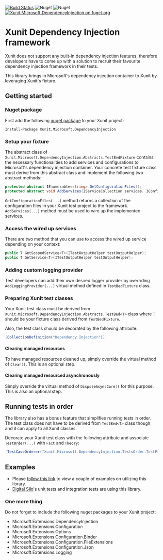 [![Build Status](https://dev.azure.com/umplify/Grain/_apis/build/status/Xunit/xunit-dependency-injection-PR?branchName=refs%2Fpull%2F94%2Fmerge)](https://dev.azure.com/umplify/Grain/_build/latest?definitionId=18&branchName=refs%2Fpull%2F94%2Fmerge)
![Nuget](https://img.shields.io/nuget/v/Xunit.Microsoft.DependencyInjection)
![Nuget](https://img.shields.io/nuget/dt/Xunit.Microsoft.DependencyInjection)
[![Xunit.Microsoft.DependencyInjection on fuget.org](https://www.fuget.org/packages/Xunit.Microsoft.DependencyInjection/badge.svg)](https://www.fuget.org/packages/Xunit.Microsoft.DependencyInjection)

# Xunit Dependency Injection framework
Xunit does not support any built-in dependency injection features, therefore developers have to come up with a solution to recruit their favourite dependency injection framework in their tests.

This library brings in Microsoft's dependency injection container to Xunit by leveraging Xunit's fixture.

## Getting started

### Nuget package
First add the following [nuget package](https://www.nuget.org/packages/Xunit.Microsoft.DependencyInjection/) to your Xunit project:

```
Install-Package Xunit.Microsoft.DependencyInjection
```

### Setup your fixture

The abstract class of `Xunit.Microsoft.DependencyInjection.Abstracts.TestBedFixture` contains the necessary functionalities to add services and configurations to Microsoft's dependency injection container. Your concrete test fixture class must derive from this abstract class and implement the following two abstract methods:

```csharp
protected abstract IEnumerable<string> GetConfigurationFiles();
protected abstract void AddServices(IServiceCollection services, IConfiguration configuration);
```

`GetConfigurationFiles(...)` method returns a collection of the configuration files in your Xunit test project to the framework. `AddServices(...)` method must be used to wire up the implemented services.

### Access the wired up services
There are two method that you can use to access the wired up service depending on your context:

```csharp
public T GetScopedService<T>(ITestOutputHelper testOutputHelper);
public T GetService<T>(ITestOutputHelper testOutputHelper);
```

### Adding custom logging provider
Test developers can add their own desired logger provider by overriding ```AddLoggingProvider(...)``` virtual method defined in ```TestBedFixture``` class.

### Preparing Xunit test classes
Your Xunit test class must be derived from ```Xunit.Microsoft.DependencyInjection.Abstracts.TestBed<T>``` class where ```T``` should be your fixture class derived from ```TestBedFixture```.

Also, the test class should be decorated by the following attribute:

```csharp
[CollectionDefinition("Dependency Injection")]
```

#### Clearing managed resources

To have managed resources cleaned up, simply override the virtual method of `Clear()`. This is an optional step.

#### Clearing managed resourced asynchronously

Simply override the virtual method of `DisposeAsyncCore()` for this purpose. This is also an optional step.

## Running tests in order

The library also has a bonus feature that simplifies running tests in order. The test class does not have to be derived from ```TestBed<T>``` class though and it can apply to all Xunit classes.

Decorate your Xunit test class with the following attribute and associate ```TestOrder(...)``` with ```Fact``` and ```Theory```:

```csharp
[TestCaseOrderer("Xunit.Microsoft.DependencyInjection.TestsOrder.TestPriorityOrderer", "Xunit.Microsoft.DependencyInjection")]
```

## Examples

* Please [follow this link](https://github.com/Umplify/xunit-dependency-injection/tree/main/examples/Xunit.Microsoft.DependencyInjection.ExampleTests) to view a couple of examples on utilizing this library.
* [Digital Silo](https://digitalsilo.io/)'s unit tests and integration tests are using this library.

### One more thing
Do not forget to include the following nuget packages to your Xunit project:

* Microsoft.Extensions.DependencyInjection
* Microsoft.Extensions.Configuration
* Microsoft.Extensions.Options
* Microsoft.Extensions.Configuration.Binder
* Microsoft.Extensions.Configuration.FileExtensions
* Microsoft.Extensions.Configuration.Json
* Microsoft.Extensions.Logging
